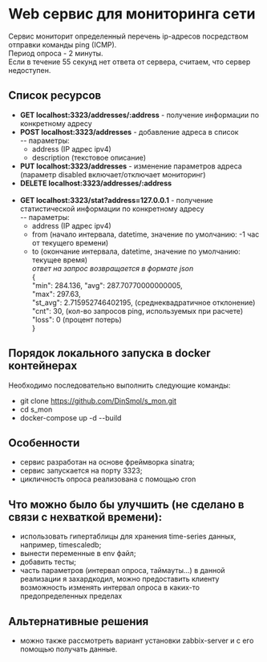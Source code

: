 # Web сервис для мониторинга сети
Сервис мониторит определенный перечень ip-адресов посредством отправки команды ping (ICMP).  
Период опроса - 2 минуты.  
Если в течение 55 секунд нет ответа от сервера, считаем, что сервер недоступен.

## Список ресурсов
- **GET localhost:3323/addresses/:address** - получение информации по конкретному адресу
- **POST localhost:3323/addresses** - добавление адреса в список  
-- параметры:
  - address (IP адрес ipv4)
  - description (текстовое описание)  
- **PUT localhost:3323/addresses** - изменение параметров адреса (параметр disabled включает/отключает мониторинг)
- **DELETE localhost:3323/addresses/:address**
  <br></br>
- **GET localhost:3323/stat?address=127.0.0.1** - получение статистической информации по конкретному адресу  
-- параметры:
  - address (IP адрес ipv4)
  - from (начало интервала, datetime, значение по умолчанию: -1 час от текущего времени)
  - to (окончание интервала, datetime, значение по умолчанию: текущее время)  
*ответ на запрос возвращается в формате json*  
    {  
    "min": 284.136, 
    "avg": 287.70770000000005,  
    "max": 297.63,  
    "st_avg": 2.715952746402195, (среднеквадратичное отклонение)  
    "cnt": 30, (кол-во запросов ping, используемых при расчете)  
    "loss": 0 (процент потерь)  
    }
  
## Порядок локального запуска в docker контейнерах
Необходимо последовательно выполнить следующие команды:
- git clone https://github.com/DinSmol/s_mon.git
- cd s_mon
- docker-compose up -d --build

## Особенности
- сервис разработан на основе фреймворка sinatra;
- сервис запускается на порту 3323;
- цикличность опроса реализована с помощью cron

## Что можно было бы улучшить (не сделано в связи с нехваткой времени):
- использовать гипертаблицы для хранения time-series данных, например, timescaledb;
- вынести переменные в env файл;
- добавить тесты;
- часть параметров (интервал опроса, таймауты...) в данной реализации я захардкодил, можно предоставить клиенту возможность изменять интервал опроса в каких-то предопределенных пределах

## Альтернативные решения
- можно также рассмотреть вариант установки zabbix-server и с его помощью получать данные.